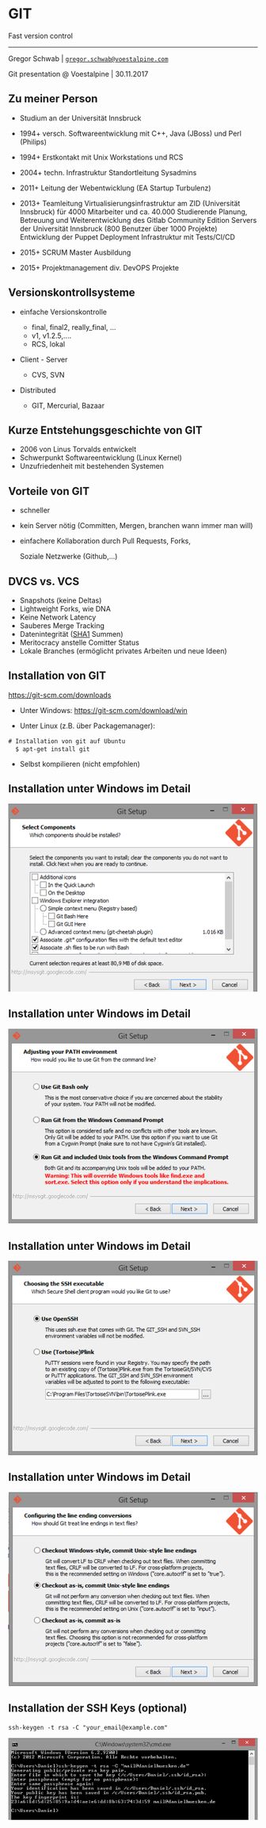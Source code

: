 # GIT

Fast version control

* * *

Gregor Schwab | [`gregor.schwab@voestalpine.com`](mailto:gregor.schwab@voestalpine.com)

Git presentation @ Voestalpine | 30.11.2017


## Zu meiner Person

* Studium an der Universität Innsbruck
* 1994+ versch. Softwareentwicklung mit C++, Java (JBoss) und Perl (Philips)
* 1994+ Erstkontakt mit Unix Workstations und RCS
* 2004+ techn. Infrastruktur Standortleitung Sysadmins
* 2011+ Leitung der Webentwicklung (EA Startup Turbulenz)


* 2013+ Teamleitung Virtualisierungsinfrastruktur am ZID (Universität Innsbruck)
  für 4000 Mitarbeiter und ca. 40.000 Studierende
  Planung, Betreuung und Weiterentwicklung des Gitlab Community Edition Servers der Universität Innsbruck (800 Benutzer über 1000 Projekte)
  Entwicklung der Puppet Deployment Infrastruktur mit Tests/CI/CD
* 2015+ SCRUM Master Ausbildung
* 2015+ Projektmanagement div. DevOPS Projekte


## Versionskontrollsysteme

* einfache Versionskontrolle <!-- .element class="fragment" -->
  * final, final2, really_final, ...<!-- .element class="fragment" -->
  * v1, v1.2.5,....<!-- .element class="fragment" -->
  * RCS, lokal <!-- .element class="fragment" -->

* Client - Server <!-- .element class="fragment" -->
  * CVS, SVN <!-- .element class="fragment" -->

* Distributed <!-- .element class="fragment" -->
  * GIT, Mercurial, Bazaar <!-- .element class="fragment" -->


## Kurze Entstehungsgeschichte von GIT

* 2006 von Linus Torvalds entwickelt
* Schwerpunkt Softwareentwicklung (Linux Kernel)
* Unzufriedenheit mit bestehenden Systemen


## Vorteile von GIT

* schneller
* kein Server nötig (Committen, Mergen, branchen wann immer man will)
* einfachere Kollaboration durch Pull Requests, Forks,

   Soziale Netzwerke (Github,...)


## DVCS vs. VCS

* Snapshots (keine Deltas)
* Lightweight Forks, wie DNA
* Keine Network Latency
* Sauberes Merge Tracking
* Datenintegrität ([SHA1](https://en.wikipedia.org/wiki/SHA-1) Summen)
* Meritocracy anstelle Comitter Status
* Lokale Branches (ermöglicht privates Arbeiten und neue Ideen)


## Installation von GIT

https://git-scm.com/downloads

* Unter Windows:
https://git-scm.com/download/win

* Unter Linux (z.B. über Packagemanager):
<pre><code class="bash"># Installation von git auf Ubuntu
  $ apt-get install git
</code></pre>

* Selbst kompilieren (nicht empfohlen)


## Installation unter Windows im Detail

![setup1](images/Setup1.png)


## Installation unter Windows im Detail

![setup2](images/Setup2.png)


## Installation unter Windows im Detail

![setup3](images/Setup3.png)


## Installation unter Windows im Detail

![setup4](images/Setup4.png)


## Installation der SSH Keys (optional)

<pre><code class="bash">ssh-keygen -t rsa -C "your_email@example.com"
</code></pre>

![setup5](images/Setup5.png)
